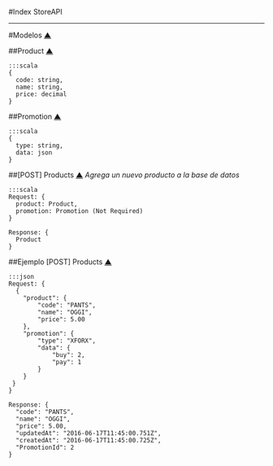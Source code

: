 #Index
StoreAPI

---
#Modelos [▲](#markdown-header-index)

##Product [▲](#markdown-header-index)
```
:::scala
{
  code: string,
  name: string,
  price: decimal
}
```

##Promotion [▲](#markdown-header-index)
```
:::scala
{
  type: string,
  data: json
}
```

##[POST] Products [▲](#markdown-header-index)
*Agrega un nuevo producto a la base de datos*

```
:::scala
Request: {
  product: Product,
  promotion: Promotion (Not Required)
}

Response: {
  Product
}
```

##Ejemplo [POST] Products [▲](#markdown-header-index)
```
:::json
Request: {
  {
    "product": {
        "code": "PANTS",
        "name": "OGGI",
        "price": 5.00
    },
    "promotion": {
        "type": "XFORX",
        "data": {
            "buy": 2,
            "pay": 1
        }
    }
 }
}

Response: {
  "code": "PANTS",
  "name": "OGGI",
  "price": 5.00,
  "updatedAt": "2016-06-17T11:45:00.751Z",
  "createdAt": "2016-06-17T11:45:00.725Z",
  "PromotionId": 2
}
```